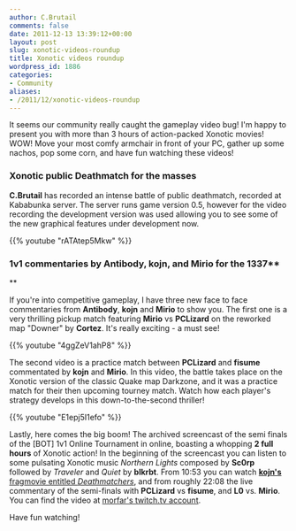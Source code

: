 ```yaml
---
author: C.Brutail
comments: false
date: 2011-12-13 13:39:12+00:00
layout: post
slug: xonotic-videos-roundup
title: Xonotic videos roundup
wordpress_id: 1886
categories:
- Community
aliases:
- /2011/12/xonotic-videos-roundup
---
```


It seems our community really caught the gameplay video bug! I'm happy to present you with more than 3 hours of action-packed Xonotic movies! WOW! Move your most comfy armchair in front of your PC, gather up some nachos, pop some corn, and have fun watching these videos!

### Xonotic public Deathmatch for the masses

**C.Brutail** has recorded an intense battle of public deathmatch, recorded at Kababunka server. The server runs game version 0.5, however for the video recording the development version was used allowing you to see some of the new graphical features under development now.

{{% youtube "rATAtep5Mkw" %}}

### 1v1 commentaries by Antibody, kojn, and Mirio for the 1337**
**

If you're into competitive gameplay, I have three new face to face commentaries from **Antibody**, **kojn** and **Mirio** to show you. The first one is a very thrilling pickup match featuring **Mirio** vs **PCLizard** on the reworked map "Downer" by **Cortez**. It's really exciting - a must see!

{{% youtube "4ggZeV1ahP8" %}}

The second video is a practice match between **PCLizard** and **fisume** commentated by **kojn** and **Mirio**. In this video, the battle takes place on the Xonotic version of the classic Quake map Darkzone, and it was a practice match for their then upcoming tourney match. Watch how each player's strategy develops in this down-to-the-second thriller!

{{% youtube "E1epj5I1efo" %}}

Lastly, here comes the big boom! The archived screencast of the semi finals of the [BOT] 1v1 Online Tournament in online, boasting a whopping **2 full hours** of Xonotic action! In the beginning of the screencast you can listen to some pulsating Xonotic music _Northern Lights_ composed by **Sc0rp** followed by _Traveler_ and _Quiet_ by **blkrbt**. From 10:53 you can watch [**kojn's** fragmovie entitled _Deathmatchers_](http://www.xonotic.org/2011/11/deathmatchers-the-movie/), and from roughly 22:08 the live commentary of the semi-finals with **PCLizard** vs **fisume**, and **L0** vs. **Mirio**. You can find the video at [morfar's twitch.tv account](http://en.twitch.tv/morfah/b/302150054).

Have fun watching!
